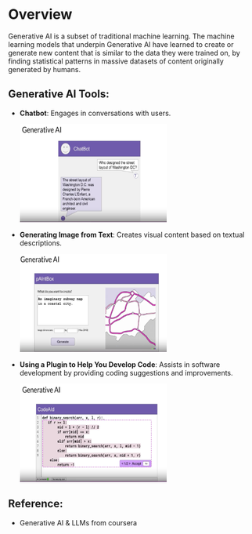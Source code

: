 # Overview

Generative AI is a subset of traditional machine learning. The machine learning models that underpin Generative AI have learned to create or generate new content that is similar to the data they were trained on, by finding statistical patterns in massive datasets of content originally generated by humans.


## Generative AI Tools:
- **Chatbot**: Engages in conversations with users.
  
  <img src="chatbot.png" alt="chatbot" width="300" height="200"/>
- **Generating Image from Text**: Creates visual content based on textual descriptions.
  
  <img src="gen_image_from_text.png" alt="gen_image_from_tex" width="300" height="200"/>
  
- **Using a Plugin to Help You Develop Code**: Assists in software development by providing coding suggestions and improvements.

   <img src="plugin_code.png" alt="plugin_code" width="300" height="200"/>

## Reference:
- Generative AI & LLMs from coursera

